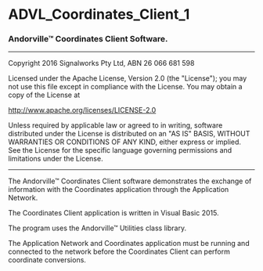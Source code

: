 # ADVL_Coordinates_Client_1
### Andorville™ Coordinates Client Software.



- - -
Copyright 2016 Signalworks Pty Ltd, ABN 26 066 681 598

Licensed under the Apache License, Version 2.0 (the "License");
you may not use this file except in compliance with the License.
You may obtain a copy of the License at

http://www.apache.org/licenses/LICENSE-2.0

Unless required by applicable law or agreed to in writing, software
distributed under the License is distributed on an "AS IS" BASIS,
WITHOUT WARRANTIES OR CONDITIONS OF ANY KIND, either express or implied.
See the License for the specific language governing permissions and
limitations under the License.



- - -


The Andorville™ Coordinates Client software demonstrates the exchange of information with the Coordinates application through the Application Network.

The Coordinates Client application is written in Visual Basic 2015.

The program uses the Andorville™ Utilities class library.

The Application Network and Coordinates application must be running and connected to the network before the Coordinates Client can perform coordinate conversions.



